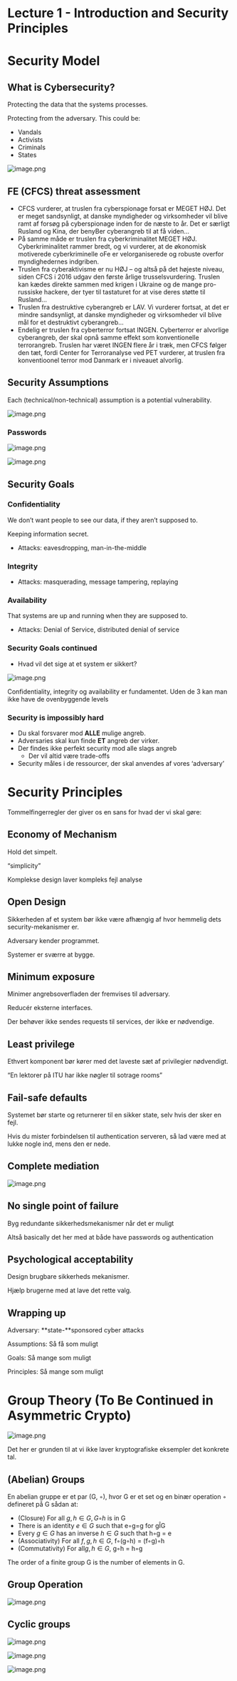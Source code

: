 # Lecture 1 - Introduction and Security Principles

# Security Model

## What is Cybersecurity?

Protecting the data that the systems processes.

Protecting from the adversary. This could be:

- Vandals
- Activists
- Criminals
- States

![image.png](Lecture%201%20-%20Introduction%20and%20Security%20Principles%20685fd10306f94984be46b2eb242fc306/image.png)

## FE (CFCS) threat assessment

- CFCS vurderer, at truslen fra cyberspionage forsat er MEGET HØJ. Det er meget sandsynligt, at danske myndigheder og virksomheder vil blive ramt af forsøg på cyberspionage inden for de næste to år. Det er særligt Rusland og Kina, der benyBer cyberangreb til at få viden…
- På samme måde er truslen fra cyberkriminalitet MEGET HØJ. Cyberkriminalitet rammer bredt, og vi vurderer, at de økonomisk motiverede cyberkriminelle oFe er velorganiserede og robuste overfor myndighedernes indgriben.
- Truslen fra cyberaktivisme er nu HØJ – og altså på det højeste niveau, siden CFCS i 2016 udgav den første årlige trusselsvurdering. Truslen kan kædes direkte sammen med krigen i Ukraine og de mange pro-russiske hackere, der tyer til tastaturet for at vise deres støtte til Rusland…
- Truslen fra destruktive cyberangreb er LAV. Vi vurderer fortsat, at det er mindre sandsynligt, at danske myndigheder og virksomheder vil blive mål for et destruktivt cyberangreb…
- Endelig er truslen fra cyberterror fortsat INGEN. Cyberterror er alvorlige cyberangreb, der skal opnå samme effekt som konventionelle terrorangreb. Truslen har været INGEN flere år i træk, men CFCS følger den tæt, fordi Center for Terroranalyse ved PET vurderer, at truslen fra konventioonel terror mod Danmark er i niveauet alvorlig.

## Security Assumptions

Each (technical/non-technical) assumption is a potential vulnerability.

![image.png](Lecture%201%20-%20Introduction%20and%20Security%20Principles%20685fd10306f94984be46b2eb242fc306/image%201.png)

### Passwords

![image.png](Lecture%201%20-%20Introduction%20and%20Security%20Principles%20685fd10306f94984be46b2eb242fc306/image%202.png)

![image.png](Lecture%201%20-%20Introduction%20and%20Security%20Principles%20685fd10306f94984be46b2eb242fc306/image%203.png)

## Security Goals

### Confidentiality

We don’t want people to see our data, if they aren’t supposed to. 

Keeping information secret.

- Attacks: eavesdropping, man-in-the-middle

### Integrity

- Attacks: masquerading, message tampering, replaying

### Availability

That systems are up and running when they are supposed to. 

- Attacks: Denial of Service, distributed denial of service

### Security Goals continued

- Hvad vil det sige at et system er sikkert?

![image.png](Lecture%201%20-%20Introduction%20and%20Security%20Principles%20685fd10306f94984be46b2eb242fc306/image%204.png)

Confidentiality, integrity og availability er fundamentet. Uden de 3 kan man ikke have de ovenbyggende levels

### Security is impossibly hard

- Du skal forsvarer mod **ALLE** mulige angreb.
- Adversaries skal kun finde **ET** angreb der virker.
- Der findes ikke perfekt security mod alle slags angreb
    - Der vil altid være trade-offs
- Security måles i de ressourcer, der skal anvendes af vores ‘adversary’

# Security Principles

Tommelfingerregler der giver os en sans for hvad der vi skal gøre:

## Economy of Mechanism

Hold det simpelt.

“simplicity”

Komplekse design laver kompleks fejl analyse

## Open Design

Sikkerheden af et system bør ikke være afhængig af hvor hemmelig dets security-mekanismer er.

Adversary kender programmet. 

Systemer er sværre at bygge.

## Minimum exposure

Minimer angrebsoverfladen der fremvises til adversary.

Reducér eksterne interfaces.

Der behøver ikke sendes requests til services, der ikke er nødvendige.

## Least privilege

Ethvert komponent bør kører med det laveste sæt af privilegier nødvendigt.

“En lektorer på ITU har ikke nøgler til sotrage rooms”

## Fail-safe defaults

Systemet bør starte og returnerer til en sikker state, selv hvis der sker en fejl.

Hvis du mister forbindelsen til authentication serveren, så lad være med at lukke nogle ind, mens den er nede.

## Complete mediation

![image.png](Lecture%201%20-%20Introduction%20and%20Security%20Principles%20685fd10306f94984be46b2eb242fc306/image%205.png)

## No single point of failure

Byg redundante sikkerhedsmekanismer når det er muligt

Altså basically det her med at både have passwords og authentication

## Psychological acceptability

Design brugbare sikkerheds mekanismer.

Hjælp brugerne med at lave det rette valg.

## Wrapping up

Adversary: **state-**sponsored cyber attacks

Assumptions: Så få som muligt

Goals: Så mange som muligt

Principles: Så mange som muligt

# Group Theory (To Be Continued in Asymmetric Crypto)

![image.png](Lecture%201%20-%20Introduction%20and%20Security%20Principles%20685fd10306f94984be46b2eb242fc306/image%206.png)

Det her er grunden til at vi ikke laver kryptografiske eksempler det konkrete tal.

## (Abelian) Groups

En abelian gruppe er et par (G, ◦), hvor G er et set og en binær operation ◦ defineret på G sådan at:

- (Closure) For all $g, h \in G, G◦h$ is in G
- There is an identity $e\in G$ such that e◦g=g for gÎG
- Every $g\in G$ has an inverse $h\in G$ such that h◦g = e
- (Associativity) For all $f,g,h\in G$, f◦(g◦h) = (f◦g)◦h
- (Commutativity) For all$g, h \in G$, g◦h = h◦g

The order of a finite group G is the number of elements in G.

## Group Operation

![image.png](Lecture%201%20-%20Introduction%20and%20Security%20Principles%20685fd10306f94984be46b2eb242fc306/image%207.png)

## Cyclic groups

![image.png](Lecture%201%20-%20Introduction%20and%20Security%20Principles%20685fd10306f94984be46b2eb242fc306/image%208.png)

![image.png](Lecture%201%20-%20Introduction%20and%20Security%20Principles%20685fd10306f94984be46b2eb242fc306/image%209.png)

![image.png](Lecture%201%20-%20Introduction%20and%20Security%20Principles%20685fd10306f94984be46b2eb242fc306/image%2010.png)